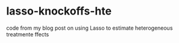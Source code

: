 # lasso-knockoffs-hte
 code from my blog post on using Lasso to estimate heterogeneous treatmente ffects
